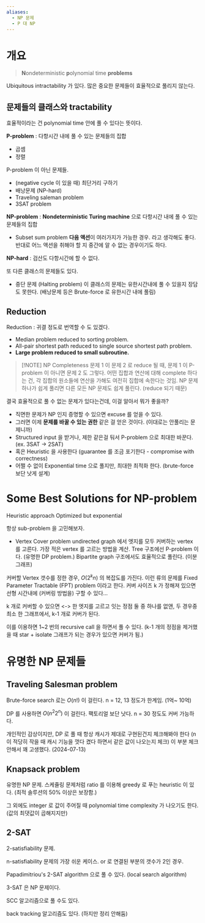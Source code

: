```yaml
---
aliases:
  - NP 문제
  - P 대 NP
---
```

# 개요
> **N**ondeterministic **p**olynomial time **problems**

Ubiquitous intractability 가 있다. 많은 중요한 문제들이 효율적으로 풀리지 않는다.


## 문제들의 클래스와 tractability
효율적이라는 건 polynomial time 안에 풀 수 있다는 뜻이다.

**P-problem** : 다항시간 내에 풀 수 있는 문제들의 집합
- 곱셈
- 정렬

P-problem 이 아닌 문제들.
- (negative cycle 이 있을 때) 최단거리 구하기
- 배낭문제 (NP-hard)
- Traveling saleman problem
- 3SAT problem

**NP-problem** : **Nondeterministic Turing machine** 으로 다항시간 내에 풀 수 있는 문제들의 집합
- Subset sum problem
**다음 액션**이 여러가지가 가능한 경우. 라고 생각해도 좋다. 반대로 어느 액션을 취해야 할 지 중간에 알 수 없는 경우이기도 하다. 

**NP-hard** : 검산도 다항시간에 할 수 없다.

또 다른 클래스의 문제들도 있다.
- 중단 문제 (Halting problem)
이 클래스의 문제는 유한시간내에 풀 수 있을지 장담도 못한다. (배낭문제 등은 Brute-force 로 유한시간 내에 풀림)


## Reduction
Reduction : 귀결 정도로 번역할 수 도 있겠다.
- Median problem reduced to sorting problem.
- All-pair shortest path reduced to single source shortest path problem.
- **Large problem reduced to small subroutine.**

> [!NOTE] NP Completeness
>문제 1 이 문제 2 로 reduce 될 때, 문제 1 이 P-problem 이 아니면 문제 2 도 그렇다. 
>어떤 집합과 연산에 대해 complete 하다는 건, 각 집합의 원소들에 연산을 가해도 여전히 집합에 속한다는 것임.
>NP 문제 하나가 쉽게 풀리면 다른 모든 NP 문제도 쉽게 풀린다. (reduce 되기 때문)


결국 효율적으로 풀 수 없는 문제가 있다는건데, 이걸 알아서 뭐가 좋을까?
- 직면한 문제가 NP 인지 증명할 수 있으면 excuse 를 얻을 수 있다.
- 그러면 이제 **문제를 바꿀 수 있는 권한** 같은 걸 얻은 것이다. (이대로는 안풀리는 문제니까)
- Structured input 을 받거나, 제한 같은걸 둬서 P-problem 으로 최대한 바꾼다. (ex. 3SAT -> 2SAT)
- 혹은 Heuristic 을 사용한다 (guarantee 를 조금 포기한다 - compromise with correctness)
- 어쩔 수 없이 Exponential time 으로 풀지만, 최대한 최적화 한다. (brute-force 보단 낫게 설계)


# Some Best Solutions for NP-problem
Heuristic approach
Optimized but exponential

항상 sub-problem 을 고민해보자.

- Vertex Cover problem
undirected graph 에서 엣지를 모두 커버하는 vertex 를 고른다. 가장 적은 vertex 를 고르는 방법을 계산.
Tree 구조에선 P-problem 이다. (유명한 DP problem.)
Bipartite graph 구조에서도 효율적으로 풀린다. (이분 그래프)

커버할 Vertex 갯수를 정한 경우, $O(2^{k}n)$ 의 복잡도를 가진다. 이런 류의 문제를 Fixed Parameter Tractable (FPT) problem 이라고 한다. 커버 사이즈 k 가 정해져 있으면 선형 시간내에 (커버링 방법을) 구할 수 있다...

k 개로 커버할 수 있으면 <-> 한 엣지를 고르고 잇는 정점 둘 중 하나를 없앤, 두 경우중 최소 한 그래프에서, k-1 개로 커버가 된다.

이를 이용하면 1~2 번의 recursive call 을 하면서 풀 수 있다. (k-1 개의 정점을 제거했을 때 star + isolate 그래프가 되는 경우가 있으면 커버가 됨.)


# 유명한 NP 문제들

## Traveling Salesman problem
Brute-force search 로는 $O(n!)$ 이 걸린다. n = 12, 13 정도가 한계임. (1억~ 10억)

DP 를 사용하면 $O(n^{2}2^{n})$ 이 걸린다. 팩토리얼 보단 낫다. n = 30 정도도 커버 가능하다.

개인적인 감상이지만, DP 로 풀 때 항상 캐시가 제대로 구현된건지 체크해봐야 한다 (n  이 적당히 작을 때 캐시 기능을 껏다 켰다 하면서 같은 값이 나오는지 체크) 이 부분 체크 안해서 꽤 고생했다. (2024-07-13)


## Knapsack problem
유명한 NP 문제. 스케쥴링 문제처럼 ratio 를 이용해 greedy 로 푸는 heuristic 이 있다. (최적 솔루션의 50% 이상은 보장함.)

그 외에도 integer 로 값이 주어질 때 polynomial time complexity 가 나오기도 한다. (값의 최댓값이 곱해지지만)


## 2-SAT

2-satisfiability 문제.

n-satisfiability 문제의 가장 쉬운 케이스. or 로 연결된 부분의 갯수가 2인 경우.


Papadimitriou's 2-SAT algorithm 으로 풀 수 있다. (local search algorithm)

3-SAT 은 NP 문제이다.

SCC 알고리즘으로 풀 수도 있다.

back tracking 알고리즘도 있다. (하지만 정리 안해둠)
